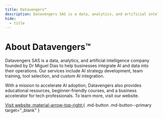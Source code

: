 ```yaml
---
title: Datavengers™
description: Datavengers SAS is a data, analytics, and artificial intelligence company founded by Dr Miguel Dias to help businesses integrate AI and data into their operations. 
hide:
  - title
---
```


# About Datavengers™

Datavengers SAS is a data, analytics, and artificial intelligence company founded by Dr Miguel Dias to help businesses integrate AI and data into their operations. Our services include AI strategy development, team training, tool selection, and custom AI integration.

With a mission to accelerate AI adoption, Datavengers also provides educational resources, beginner-friendly courses, and a business accelerator for tech professionals. To learn more, visit our website.

[Visit website :material-arrow-top-right:](https://datavengers.tech){ .md-button .md-button--primary target="_blank" }
